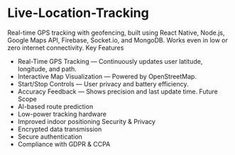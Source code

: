 # Live-Location-Tracking
Real-time GPS tracking with geofencing, built using React Native, Node.js, Google Maps API, Firebase, Socket.io, and MongoDB. Works even in low or zero internet connectivity.
Key Features
- Real-Time GPS Tracking — Continuously updates user latitude, longitude, and path.
- Interactive Map Visualization — Powered by OpenStreetMap.
- Start/Stop Controls — User privacy and battery efficiency.
- Accuracy Feedback — Shows precision and last update time.
Future Scope
- AI-based route prediction
- Low-power tracking hardware
- Improved indoor positioning
Security & Privacy
- Encrypted data transmission
- Secure authentication
- Compliance with GDPR & CCPA

